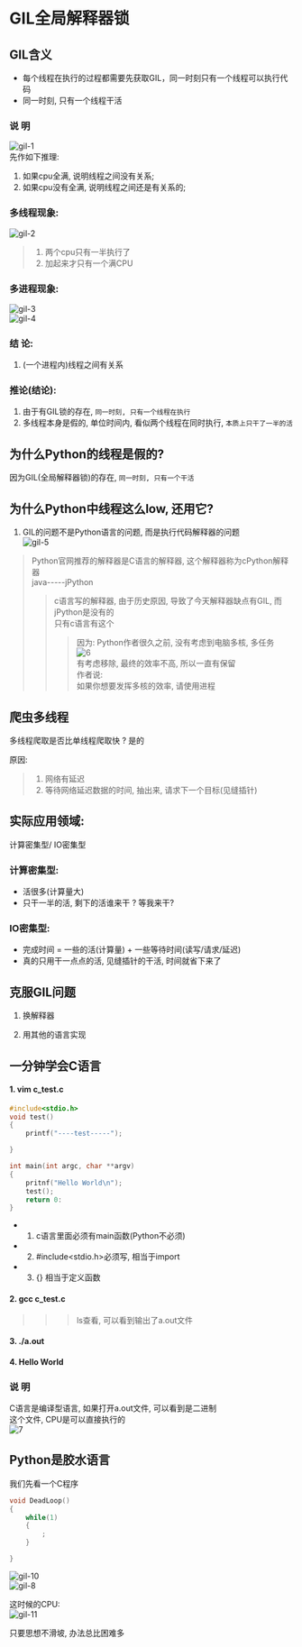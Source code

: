 GIL全局解释器锁  
===

## GIL含义     
* 每个线程在执行的过程都需要先获取GIL，同一时刻只有一个线程可以执行代码   
* 同一时刻, 只有一个线程干活  


### 说  明  
![gil-1](https://github.com/KissMyLady/Python/blob/master/Img/Python/gil-1.jpg)   
先作如下推理:  
1. 如果cpu全满, 说明线程之间没有关系;  
2. 如果cpu没有全满, 说明线程之间还是有关系的;  

 
### 多线程现象:   
![gil-2](https://github.com/KissMyLady/Python/blob/master/Img/Python/gil-2.jpg)      
> 1. 两个cpu只有一半执行了      
> 2. 加起来才只有一个满CPU  
   
### 多进程现象:    
![gil-3](https://github.com/KissMyLady/Python/blob/master/Img/Python/gil-3.jpg)     
![gil-4](https://github.com/KissMyLady/Python/blob/master/Img/Python/gil-4.jpg)     


### 结 论:    
1. (一个进程内)线程之间有关系     
  

### 推论(结论):      
1. 由于有GIL锁的存在, `同一时刻, 只有一个线程在执行`         
2. 多线程本身是假的, 单位时间内, 看似两个线程在同时执行, `本质上只干了一半的活`    

  

## 为什么Python的线程是假的?    
因为GIL(全局解释器锁)的存在,  `同一时刻, 只有一个干活`     

  

## 为什么Python中线程这么low, 还用它?  
1. GIL的问题不是Python语言的问题, 而是执行代码解释器的问题     
![gil-5](https://github.com/KissMyLady/Python/blob/master/Img/Python/gil-5.jpg)    
> Python官网推荐的解释器是C语言的解释器, 这个解释器称为cPython解释器        
> java-----jPython  
>   
>> c语言写的解释器, 由于历史原因, 导致了今天解释器缺点有GIL, 而jPython是没有的     
>> 只有c语言有这个      
>>  
>>> 因为:  Python作者很久之前, 没有考虑到电脑多核, 多任务     
>>> ![6](https://github.com/KissMyLady/Python/blob/master/Img/Python/gil-6.jpg)    
>>> 有考虑移除, 最终的效率不高, 所以一直有保留    
作者说:    
如果你想要发挥多核的效率, 请使用进程   



## 爬虫多线程   
多线程爬取是否比单线程爬取快 ? 是的    

原因:  
> 1. 网络有延迟  
> 2. 等待网络延迟数据的时间, 抽出来, 请求下一个目标(见缝插针)   



## 实际应用领域:   
计算密集型/ IO密集型

### 计算密集型:   
* 活很多(计算量大)    
* 只干一半的活, 剩下的活谁来干 ? 等我来干?    



### IO密集型:    
* 完成时间 = 一些的活(计算量) + 一些等待时间(读写/请求/延迟)    
* 真的只用干一点点的活, 见缝插针的干活, 时间就省下来了   



## 克服GIL问题  
1. 换解释器  

2. 用其他的语言实现  



## 一分钟学会C语言  
#### 1. vim c_test.c   
```C
#include<stdio.h>
void test()
{
	printf("----test-----");

}

int main(int argc, char **argv)
{
	pritnf("Hello World\n");
	test();
	return 0:
}   
```
- 1. c语言里面必须有main函数(Python不必须)  
- 2. #include<stdio.h>必须写, 相当于import     
- 3. {} 相当于定义函数    
  
#### 2. gcc c_test.c     
>>> ls查看, 可以看到输出了a.out文件  
  
#### 3. ./a.out  
#### 4. Hello World  
    

### 说 明  
C语言是编译型语言, 如果打开a.out文件, 可以看到是二进制  
这个文件, CPU是可以直接执行的  
![7](https://github.com/KissMyLady/Python/blob/master/Img/Python/gil-7.jpg)  



  
## Python是胶水语言  
我们先看一个C程序   
```C
void DeadLoop() 
{
	while(1)
	{
		;
	}

}
```
![gil-10](https://github.com/KissMyLady/Python/blob/master/Img/Python/gil-10.jpg)   
![gil-8](https://github.com/KissMyLady/Python/blob/master/Img/Python/gil-8.jpg)   
 
这时候的CPU:  
![gil-11](https://github.com/KissMyLady/Python/blob/master/Img/Python/gil-11.jpg)     


只要思想不滑坡, 办法总比困难多  
